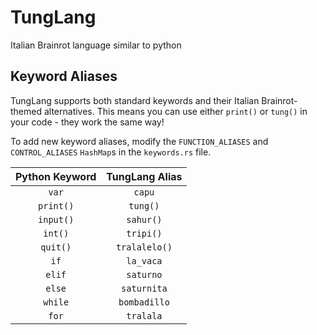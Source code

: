 # TungLang

Italian Brainrot language similar to python

## Keyword Aliases

TungLang supports both standard keywords and their Italian Brainrot-themed alternatives. This means you can use either `print()` or `tung()` in your code - they work the same way!

To add new keyword aliases, modify the `FUNCTION_ALIASES` and `CONTROL_ALIASES` `HashMap`s in the `keywords.rs` file.

| **Python Keyword** | **TungLang Alias**  |
|:------------------:|:------------------:|
| `var`              | `capu`             |
| `print()`          | `tung()`           |
| `input()`          | `sahur()`          |
| `int()`            | `tripi()`          |
| `quit()`           | `tralalelo()`      |
| `if`               | `la_vaca`          |
| `elif`             | `saturno`          |
| `else`             | `saturnita`        |
| `while`            | `bombadillo`       |
| `for`              | `tralala`          |
